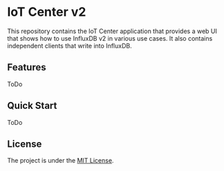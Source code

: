 # IoT Center v2

This repository contains the IoT Center application that provides a web UI that shows how to use InfluxDB v2 in various use cases. 
It also contains independent clients that write into InfluxDB.

## Features

ToDo

## Quick Start

ToDo


## License

The project is under the [MIT License](https://opensource.org/licenses/MIT).
